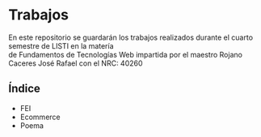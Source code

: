 # Trabajos

En este repositorio se guardarán los trabajos realizados durante el cuarto semestre de LISTI en la matería  
de Fundamentos de Tecnologías Web impartida por el maestro Rojano Caceres José Rafael con el NRC: 40260  

## Índice
* FEI
* Ecommerce
* Poema

